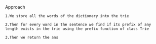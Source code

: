 Approach

    1.We store all the words of the dictionary into the trie

    2.Then for every word in the sentence we find if its prefix of any length exists in the trie using the prefix function of class Trie

    3.Then we return the ans